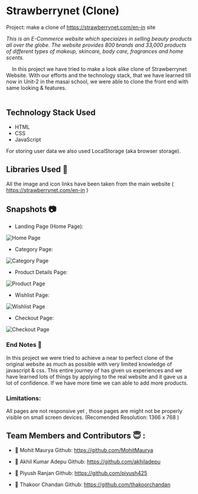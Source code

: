 # Strawberrynet (Clone)
Project: make a clone of https://strawberrynet.com/en-in site

*This is an E-Commerce website which speciaizes in selling beauty products all over the globe. The website provides 800 brands and 33,000 products of different types of makeup, skincare, body care, fragrances and home scents.*

&nbsp;&nbsp;&nbsp;&#160;In this project we have tried to make a look alike clone of Strawberrynet Website. With our efforts and the technology stack, that we have learned till now in Unit-2 in the masai school, we were able to clone the front end with same looking & features. <br><br>

## Technology Stack Used

- HTML
- CSS
- JavaScript

For storing user data we also used LocalStorage (aka browser storage).

## Libraries Used 🌟
All the image and icon links have been taken from the main website ( https://strawberrynet.com/en-in )

## Snapshots 📷
- Landing Page (Home Page):
  
![Home Page](https://user-images.githubusercontent.com/35700009/129468592-4bcc5b60-447d-4555-a8f5-925fe4562c54.png)

- Category Page:
  
![Category Page](https://user-images.githubusercontent.com/35700009/129468620-f8ec0d8d-5878-4eb1-adb9-318a0fee9006.png)

- Product Details Page:
  
![Product Page](https://user-images.githubusercontent.com/35700009/129468634-5a6aaed9-316c-42c3-a2b0-82eec59a20ce.png)

- Wishlist Page:
  
![Wishlist Page](https://user-images.githubusercontent.com/35700009/129468664-045f9e71-3e68-4002-a2c7-5a895b9b265e.png)

- Checkout Page:
  
![Checkout Page](https://user-images.githubusercontent.com/35700009/129468699-71e1556a-0c7c-48b3-a5cf-42b0135686e1.png)

### End Notes 📑
In this project we were tried to achieve a near to perfect clone of the original website as much as possible with very limited knowledge of javascript & css. This entire journey of has given us experiences and we have learned lots of things by applying to the real website and it gave us a lot of confidence. If we have more time we can able to add more products.

### Limitations:
All pages are not responsive yet , those pages are might not be properly visible on small screen devices.
(Recomended Resolution: 1366 x 768 )

## Team Members and Contributors 😇 :

- 👤 Mohit Maurya
  Github: https://github.com/MohitMaurya
  
- 👤 Akhil Kumar Adepu
  Github: https://github.com/akhiladepu
  
- 👤 Piyush Ranjan
  Github: https://github.com/piyush425
  
- 👤 Thakoor Chandan
  Github: https://github.com/thakoorchandan
